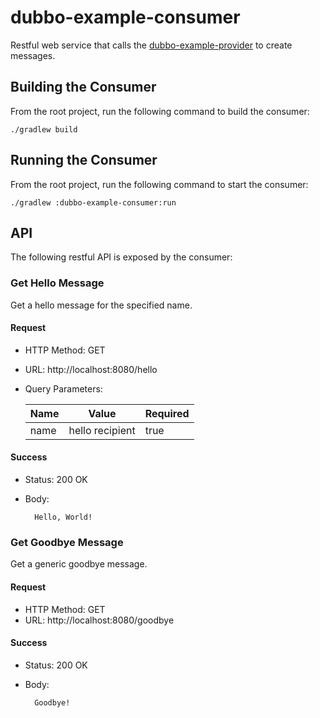 # dubbo-example-consumer
Restful web service that calls the [dubbo-example-provider](../dubbo-example-provider) to create messages.

## Building the Consumer
From the root project, run the following command to build the consumer:

    ./gradlew build

## Running the Consumer
From the root project, run the following command to start the consumer:

    ./gradlew :dubbo-example-consumer:run
    
## API
The following restful API is exposed by the consumer:

### Get Hello Message
Get a hello message for the specified name.

#### Request
* HTTP Method: GET
* URL: http://localhost:8080/hello
* Query Parameters:

    | Name | Value           | Required  |
    |------|-----------------|-----------|
    | name | hello recipient | true      |
    
#### Success
* Status: 200 OK
* Body:

        Hello, World!


### Get Goodbye Message
Get a generic goodbye message.

#### Request
* HTTP Method: GET
* URL: http://localhost:8080/goodbye
    
#### Success
* Status: 200 OK
* Body:

        Goodbye!
